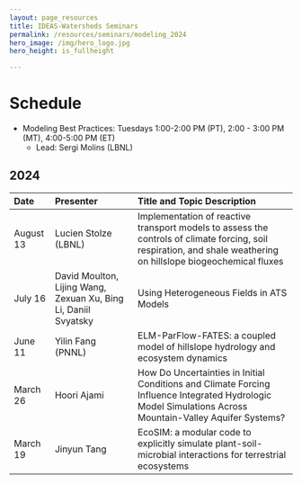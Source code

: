 ```yaml
---
layout: page_resources
title: IDEAS-Watersheds Seminars
permalink: /resources/seminars/modeling_2024
hero_image: /img/hero_logo.jpg
hero_height: is_fullheight

---
```


# Schedule
* Modeling Best Practices: Tuesdays 1:00-2:00 PM (PT), 2:00 - 3:00 PM (MT), 4:00-5:00 PM (ET)
  - Lead:  Sergi Molins (LBNL)

## 2024

| Date        |  Presenter                             | Title and Topic Description                    |
|:------------|:---------------------------------------|:-----------------------------------------------|
| August 13 | Lucien Stolze (LBNL) | Implementation of reactive transport models to assess the controls of climate forcing, soil respiration, and shale weathering on hillslope biogeochemical fluxes
| July 16 | David Moulton, Lijing Wang, Zexuan Xu, Bing Li, Daniil Svyatsky | Using Heterogeneous Fields in ATS Models
| June 11 | Yilin Fang (PNNL) | ELM-ParFlow-FATES: a coupled model of hillslope hydrology and ecosystem dynamics
| March 26 | Hoori Ajami | How Do Uncertainties in Initial Conditions and Climate Forcing Influence Integrated Hydrologic Model Simulations Across Mountain-Valley Aquifer Systems? |
| March 19 | Jinyun Tang | EcoSIM: a modular code to explicitly simulate plant-soil-microbial interactions for terrestrial ecosystems |